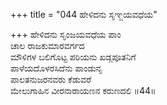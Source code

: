 +++
title = "044 ಹೇಳಿದನು ಸೃಞ್ಜಯವಧೆಯ"

+++
ಹೇಳಿದನು ಸೃಂಜಯವಧೆಯ ಪಾಂ  
ಚಾಲ ರಾಜಕುಮಾರವರ್ಗದ  
ಮೌಳಿಗಳ ಬಲಿಗೊಟ್ಟ ಪರಿಯನು ಖಡ್ಗಪೂತನಿಗೆ  
ಪಾಳೆಯದೊಳರಸಿದೆನು ಪಾಂಡುನೃ  
ಪಾಲತನುಜರನವರು ಕೆಡುವರೆ  
ಮೇಲುಗಾಹಿನ ವೀರನಾರಾಯಣನ ಕರುಣದಲಿ     ॥44॥